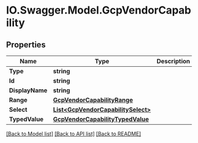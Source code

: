 # IO.Swagger.Model.GcpVendorCapability
## Properties

Name | Type | Description | Notes
------------ | ------------- | ------------- | -------------
**Type** | **string** |  | [optional] 
**Id** | **string** |  | [optional] 
**DisplayName** | **string** |  | [optional] 
**Range** | [**GcpVendorCapabilityRange**](GcpVendorCapabilityRange.md) |  | [optional] 
**Select** | [**List&lt;GcpVendorCapabilitySelect&gt;**](GcpVendorCapabilitySelect.md) |  | [optional] 
**TypedValue** | [**GcpVendorCapabilityTypedValue**](GcpVendorCapabilityTypedValue.md) |  | [optional] 

[[Back to Model list]](../README.md#documentation-for-models) [[Back to API list]](../README.md#documentation-for-api-endpoints) [[Back to README]](../README.md)

